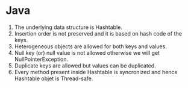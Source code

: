 # Java
1. The underlying data structure is Hashtable. 
2. Insertion order is not preserved and it is based on hash code of the keys. 
3. Heterogeneous objects are allowed for both keys and values. 
4. Null key (or) null value is not allowed otherwise we will get NullPointerException. 
5. Duplicate keys are allowed but values can be duplicated. 
6. Every method present inside Hashtable is syncronized and hence Hashtable objet is 
Thread-safe.
